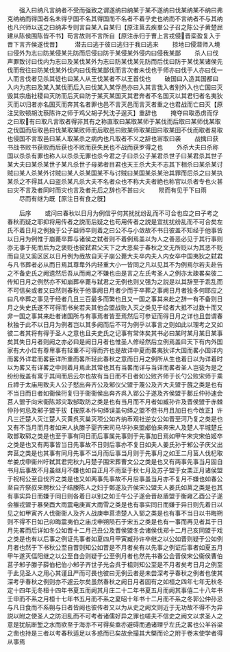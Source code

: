 <!-- { "loadSidebar": true } -->
　　强入曰纳凡言纳者不受而强致之谓遂纳曰纳某于某不遂纳曰伐某纳某不纳曰弗克纳纳而得国者名未得乎国不名其得国而不名者不着乎史也纳而不言纳者不与其纳也凡兴师以送之曰纳非专则言自某入自某归【原注莒去疾羣公子召之陈公子黄楚屈建从陈侯围陈皆不书】苟言故则不言所自【原注赤归于曺上言戎侵晋栾盈复入于晋下言齐侯遂伐晋】
　　潜去曰逃于彼曰逃归于我曰逃来
　　掠地曰侵潜师入境曰侵外为志曰防某侵某先防而后侵曰防于某侵某外侵内曰侵我某鄙
　　杀人曰伐声罪致讨曰伐内为志曰及某伐某外为志曰防某伐某先防而后伐曰防于某伐某诸侯先伐而我往曰防某伐某外伐内曰伐我某鄙伐而言次者未伐也于师亦曰伐于人亦曰伐一人而言伐者见杀其徒也曰某人从王伐某者不以王首伐也
　　破国曰入造其国都曰入内为志曰及某入某伐而后入曰伐某入某俘邑亦曰入其言我入者别外入也亡国曰灭毁其宗庙社稷曰灭防而后灭曰防于某灭某国灭其君奔者不名国灭以其君归者名夷狄灭而以归者亦名国灭而奔其名者罪也邑不言灭邑而言灭者重之也君战而亡曰灭【原注吴败顿胡沈蔡陈许之师于鸡父胡子髠沈子逞灭】重辞也
　　掩夺曰取悉虏而俘之曰取有曰取凡言取者得非其有之称直取曰某取某师于某伐而后取曰某师伐某取之伐国而后取邑曰伐某取某败师而后取邑曰败某师取某田曰取某田不伐而取者易取也侵国不言取邑曰某人取某杀之病内也凡取者不义之辞也宻取曰袭
　　战擒曰获书战书败书获败而后获也不败而获失民也不战而获罗得之也
　　外杀大夫曰杀称国以杀杀有罪也称人以杀杀无罪也杀今君之子曰杀公子某君杀世子曰某君杀其世子某大夫曰某杀某世子某凡杀世子母弟者目君也天王杀大夫不志其下相杀曰某杀某讨贼曰某人杀某外讨贼曰某人杀某国某不与讨贼曰某国某杀某治其罪而后杀之曰某执某杀之不得其人曰盗杀某凡杀大夫不名者众也不称大夫者絶也称官以杀者专也火甚曰灾不言及者同时而灾也言及者先后之辞也不甚曰火
　　陨而有见于下曰雨
　　尽而有继为既【原注日有食之旣】

　　后序
　　或问曰春秋以日月为例信乎何其扰扰纷乱而不可合也应之曰子考之春秋而疑之耶抑将用传者之説而后疑之也苟用传者之説是宜扰扰纷乱而不可合矣左氏不着日月之例独于公子益师卒则着之曰公不与小敛故不书日彼盖不知经于他事皆以日月为例惟于崩薨卒葬与诸侯之弑者则不着例焉盖以为人之善恶必见于其行事则亦无事于死而后为之褒贬也彼弑君父天下之大恶矣于春秋之文无所贬以为其恶不贬而自见又奚区区以日月例为哉故自天子崩公薨大夫卒内夫人内女卒中国夷狄之弑君与凡书葬者必从而日焉其尊卑外内轻重大小一皆同之凡以见其不为例焉尔若夫赴告之不备史氏之阙遗然后吾从而阙之不嫌也由是言之左氏考圣人之例亦太疎畧矣彼二传知日月之例然亦不知崩葬卒薨与弑君之无例也则又强为之説是以其辞至于乖乱而不可信矣或者又曰然则春秋于他事阙日月者少而于卒葬之事阙日月者独多何耶应之曰凡卒葬之事见于经者几且三百最多而繁也且又一国之事其来赴之辞一有不备则日月之失史氏遂不可得而书矣若夫其他会盟战败入灭之类见于经者大抵不过数十而又非一国之事其来赴者诸国所与有事焉者皆至焉然后可参证而得日月之详也且尝谓春秋独于此不以日月为例者岂以其多阙而后不可为例乎以事言之则如此以理考之又如彼二者其将有得于圣人之意也且夫史氏之记事有常体矣其书必曰某时某月某日某事矣其失日月者则阙之亦必曰是阙日月者也惟圣人修经然后立例焉盖曰天下有内外国家有大小位有尊卑事有轻重不可得而齐也是故详中夏而畧夷狄详大国而畧小国详内而畧外详君而畧臣详所重而畧所轻此春秋之意而日月之例所从生也着日以为详着时以为畧又有详畧之中则着月焉此其常也其有当畧而详与当详而畧者圣人岂徒为是之纷纷哉盖有寓于其间而后云尔也故有当日而不日者如公败齐师于长勺公败宋师于乘丘禘于太庙用致夫人公子憖出奔齐公及邾仪父盟于蔑公及齐大夫盟于蔇之类是也有不当日而日者如衞侯衎复归于衞衞侯出奔齐呉入郢公子遂及齐侯盟于郪丘仲孙速会莒人盟于向宋衞陈郑灾取郜取防之类是也有当月而不月者如臧孙许及晋侯盟于赤棘仲孙何忌及邾子盟于拔【按原本作句绎误盖句绎之盟不但书月且加日也今改正】许凡三迁楚人灭江楚人灭黄呉灭巢灭项公如齐纳币观社逆女公如晋至河乃复之类是也又有不当月而月者如宋人执滕子婴齐宋司马华孙来盟郕伯来奔宋人及楚人平城楚丘取鄫取郓之类是也至于事有同日而后事属先事则于先事加日焉如甲午宋灾宋伯姬卒之类是也又有两事皆当日先事故不日则后事亦不复日如夫人姜氏孙于邾公子庆父出奔莒之类是也其事有同月先事不当月而后事当月则于先事月之如王二月莒人伐杞取牟娄戊申衞州吁弑其君完秋九月楚子围宋葬曹文公之类是也又有两事先事当月固自书月后事故不月虽继月不嫌也如自正月不雨至于秋七月及苏子盟于女栗正月诸侯盟于祝柯公至自伐齐之类是也又如两事先事故不月后事虽当月亦不复月不嫌也如春公至自齐祭叔来聘秋公子结媵陈人之妇于鄄遂及齐侯宋公盟夫人姜氏如莒之类是也其有事实异日而嫌于同日则各着日以别之如壬午公子遂会晋赵盾盟于衡雍乙酉公子遂会雒戎盟于暴癸酉大雨震电庚寅大雨雪之类是也有事实同日而嫌于异日则先着日以见之如甲寅齐人伐衞衞人及齐人战庚申莒溃楚人入郓之类是也有事不当日以书晦朔则不得不日如己卯晦震夷伯之庙戊申朔陨石于宋五之类是也有一事而再见者其于日月先畧而后详如冬公如晋十二月己丑公及晋侯盟冬会诸侯伐郑十二月己亥同盟于戏之类是也有以后事之例证先事者如夏四月甲寅臧孙许卒继之以公如晋则疑于公如例月者也然于下书秋公至自晋则知公如晋是不月者矣有以先事之例证后事者如夏五月甲午遂灭偪阳继之以公至自会则疑于公至例月者也然先书春公会晋侯宋公衞侯曹伯莒子邾子滕子薛伯杞伯小邾子齐世子光会呉于柤则知公至是不月者矣考日月之例至于此见圣人之用心其谨且严而可畏也彼曰无例云者是未尝深考乎春秋之例者也使其深考乎春秋之例则亦不遽云尔矣虽然春秋之阙日月者固有之如桓之四年七年无秋冬定十四年无冬桓十四年书夏五而阙其月庄二十二年书夏五月而阙其事僖二十八年书壬申而不系之月桓十七年书五月而不系之夏昭十年书十二月而不系之冬郭公仲孙忌与凡日食而不系朔与日者皆阙也彼传者又以为从史之阙文则近于无功故不得不为异説以附之使圣人之防汨乱而不可考者诸儒好异之罪也嗟夫不信史之阙文以求圣人之意是犹航断堑之水而欲至于海亦不可得矣盍亦避碍而通诸理乎左氏之畧也公羊谷梁之凿也持是三者以考春秋适足以多惑而已矣故余撮其大槩而论之附于卷末使学者得从事焉

